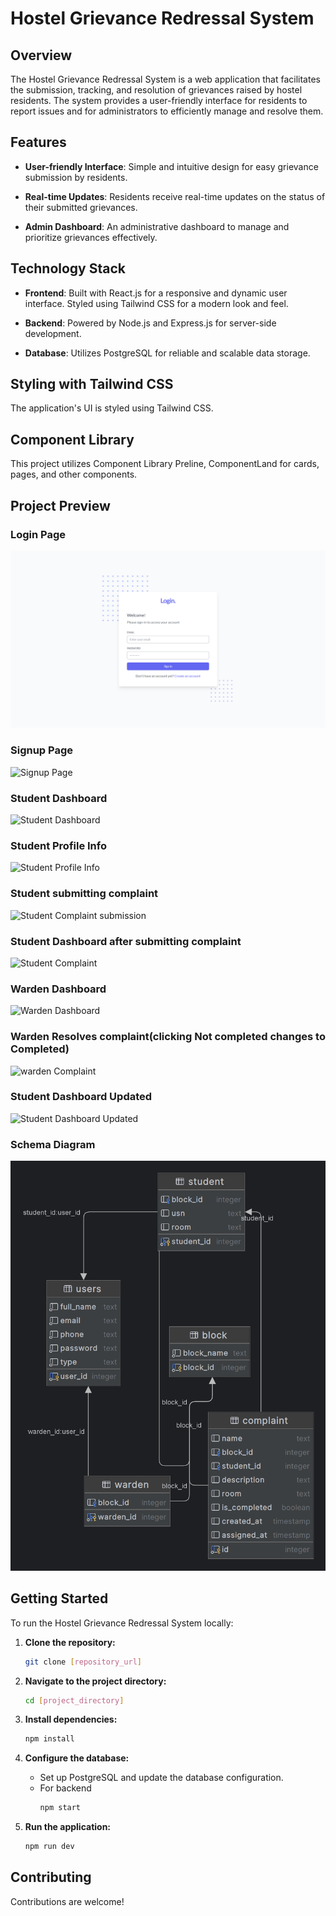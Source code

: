 # Hostel Grievance Redressal System

## Overview

The Hostel Grievance Redressal System is a web application that facilitates the submission, tracking, and resolution of grievances raised by hostel residents. The system provides a user-friendly interface for residents to report issues and for administrators to efficiently manage and resolve them.

## Features

- **User-friendly Interface**: Simple and intuitive design for easy grievance submission by residents.
  
- **Real-time Updates**: Residents receive real-time updates on the status of their submitted grievances.

- **Admin Dashboard**: An administrative dashboard to manage and prioritize grievances effectively.

## Technology Stack

- **Frontend**: Built with React.js for a responsive and dynamic user interface. Styled using Tailwind CSS for a modern look and feel.

- **Backend**: Powered by Node.js and Express.js for server-side development.

- **Database**: Utilizes PostgreSQL for reliable and scalable data storage.

## Styling with Tailwind CSS

The application's UI is styled using Tailwind CSS.

## Component Library

This project utilizes Component Library Preline, ComponentLand for cards, pages, and other components. 

## Project Preview

### Login Page

![Login Page](./images/login(1).png)

### Signup Page

![Signup Page](./images/signup(2).png)

### Student Dashboard

![Student Dashboard](./images/studentDashboard(3).png)

### Student Profile Info

![Student Profile Info](./images/studentAccountInfo(9).png)

### Student submitting complaint

![Student Complaint submission](./images/createComplaint(4).png)

### Student Dashboard after submitting complaint

![Student Complaint](./images/studentComplaint(5).png)

### Warden Dashboard 

![Warden Dashboard](./images/wardenDashboard(6).png)

### Warden Resolves complaint(clicking Not completed changes to Completed)

![warden Complaint](./images/wardenResolvedComplaint(7).png)

### Student Dashboard Updated

![Student Dashboard Updated](./images/studentDashboardUpdated(8).png)

### Schema Diagram
  
![Entity Relationship Diagram](./images/hostelDatabaseErDiagram.png)

## Getting Started

To run the Hostel Grievance Redressal System locally:

1. **Clone the repository:**
    ```bash
    git clone [repository_url]
    ```

2. **Navigate to the project directory:**
    ```bash
    cd [project_directory]
    ```

3. **Install dependencies:**
    ```bash
    npm install
    ```

4. **Configure the database:**
    - Set up PostgreSQL and update the database configuration.
    - For backend
      ```bash
      npm start
      ```
  
5. **Run the application:**
    ```bash
    npm run dev
    ```

## Contributing

Contributions are welcome! 



